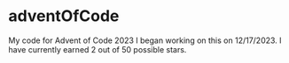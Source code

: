 # adventOfCode
 My code for Advent of Code 2023
 I began working on this on 12/17/2023.
 I have currently earned 2 out of 50 possible stars.
